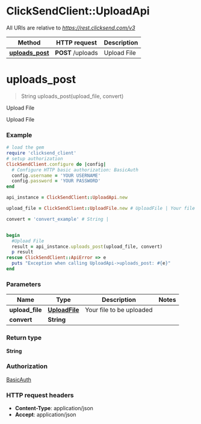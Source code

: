 # ClickSendClient::UploadApi

All URIs are relative to *https://rest.clicksend.com/v3*

Method | HTTP request | Description
------------- | ------------- | -------------
[**uploads_post**](UploadApi.md#uploads_post) | **POST** /uploads | Upload File


# **uploads_post**
> String uploads_post(upload_file, convert)

Upload File

Upload File

### Example
```ruby
# load the gem
require 'clicksend_client'
# setup authorization
ClickSendClient.configure do |config|
  # Configure HTTP basic authorization: BasicAuth
  config.username = 'YOUR USERNAME'
  config.password = 'YOUR PASSWORD'
end

api_instance = ClickSendClient::UploadApi.new

upload_file = ClickSendClient::UploadFile.new # UploadFile | Your file to be uploaded

convert = 'convert_example' # String | 


begin
  #Upload File
  result = api_instance.uploads_post(upload_file, convert)
  p result
rescue ClickSendClient::ApiError => e
  puts "Exception when calling UploadApi->uploads_post: #{e}"
end
```

### Parameters

Name | Type | Description  | Notes
------------- | ------------- | ------------- | -------------
 **upload_file** | [**UploadFile**](UploadFile.md)| Your file to be uploaded | 
 **convert** | **String**|  | 

### Return type

**String**

### Authorization

[BasicAuth](../README.md#BasicAuth)

### HTTP request headers

 - **Content-Type**: application/json
 - **Accept**: application/json



